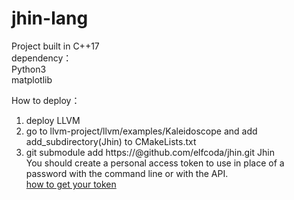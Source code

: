 # jhin-lang  
  
  
Project built in C++17    
dependency：  
Python3  
matplotlib  
  
How to deploy：  
1. deploy LLVM  
2. go to llvm-project/llvm/examples/Kaleidoscope and add add_subdirectory(Jhin) to CMakeLists.txt    
3. git submodule add https://<token>@github.com/elfcoda/jhin.git Jhin   
    You should create a personal access token to use in place of a password with the command line or with the API.  
    [how to get your token][1]  
  
      
    
[1]: https://docs.github.com/en/github/authenticating-to-github/keeping-your-account-and-data-secure/creating-a-personal-access-token  

  
  
